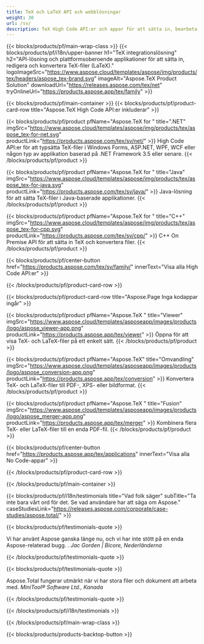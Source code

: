 ```yaml
---
title: TeX och LaTeX API och webblösningar
weight: 30
url: /sv/
description: TeX High Code API:er och appar för att sätta in, bearbeta och konvertera TeX-dokument. Denna lösning stöder även PDF, EPS, SVG och de flesta bildformat som utdataformat.
---
```


{{< blocks/products/pf/main-wrap-class >}}
{{< blocks/products/pf/i18n/upper-banner h1="TeX integrationslösning" h2="API-lösning och plattformsoberoende applikationer för att sätta in, redigera och konvertera TeX-filer (LaTeX)." logoImageSrc="https://www.aspose.cloud/templates/aspose/img/products/tex/headers/aspose_tex-brand.svg" imageAlt="Aspose.TeX Product Solution" downloadUrl="https://releases.aspose.com/tex/net" tryOnlineUrl="https://products.aspose.app/tex/family" >}}

{{< blocks/products/pf/main-container >}}
{{< blocks/products/pf/product-card-row title="Aspose.TeX High Code API:er inkluderar" >}}

{{< blocks/products/pf/product pfName="Aspose.TeX for " title=".NET" imgSrc="https://www.aspose.cloud/templates/aspose/img/products/tex/aspose_tex-for-net.svg" productLink="https://products.aspose.com/tex/sv/net/" >}}
High Code API:er för att typsätta TeX-filer i Windows Forms, ASP.NET, WPF, WCF eller någon typ av applikation baserad på .NET Framework 3.5 eller senare.
{{< /blocks/products/pf/product >}}

{{< blocks/products/pf/product pfName="Aspose.TeX for " title="Java" imgSrc="https://www.aspose.cloud/templates/aspose/img/products/tex/aspose_tex-for-java.svg" productLink="https://products.aspose.com/tex/sv/java/" >}}
Java-lösning för att sätta TeX-filer i Java-baserade applikationer.
{{< /blocks/products/pf/product >}}

{{< blocks/products/pf/product pfName="Aspose.TeX for " title="C++" imgSrc="https://www.aspose.cloud/templates/aspose/img/products/tex/aspose_tex-for-cpp.svg" productLink="https://products.aspose.com/tex/sv/cpp/" >}}
C++ On Premise API för att sätta in TeX och konvertera filer.
{{< /blocks/products/pf/product >}}

{{< blocks/products/pf/center-button href="https://products.aspose.com/tex/sv/family/" innerText="Visa alla High Code API:er" >}}

{{< /blocks/products/pf/product-card-row >}}

{{< blocks/products/pf/product-card-row title="Aspose.Page Inga kodappar ingår" >}}

{{< blocks/products/pf/product pfName="Aspose.TeX " title="Viewer" imgSrc="https://www.aspose.cloud/templates/asposeapp/images/products/logo/aspose_viewer-app.png" productLink="https://products.aspose.app/tex/viewer" >}}
Öppna för att visa TeX- och LaTeX-filer på ett enkelt sätt.
{{< /blocks/products/pf/product >}}

{{< blocks/products/pf/product pfName="Aspose.TeX" title="Omvandling" imgSrc="https://www.aspose.cloud/templates/asposeapp/images/products/logo/aspose_conversion-app.png" productLink="https://products.aspose.app/tex/conversion" >}}
Konvertera TeX- och LaTeX-filer till PDF-, XPS- eller bildformat.
{{< /blocks/products/pf/product >}}

{{< blocks/products/pf/product pfName="Aspose.TeX " title="Fusion" imgSrc="https://www.aspose.cloud/templates/asposeapp/images/products/logo/aspose_merger-app.png" productLink="https://products.aspose.app/tex/merger" >}}
Kombinera flera TeX- eller LaTeX-filer till en enda PDF-fil.
{{< /blocks/products/pf/product >}}

{{< blocks/products/pf/center-button href="https://products.aspose.app/tex/applications" innerText="Visa alla No Code-appar" >}}

{{< /blocks/products/pf/product-card-row >}}

{{< /blocks/products/pf/main-container >}}

{{< blocks/products/pf/i18n/testimonials title="Vad folk säger" subTitle="Ta inte bara vårt ord för det. Se vad användare har att säga om Aspose." caseStudiesLink="https://releases.aspose.com/corporate/case-studies/aspose.total/" >}}

{{< blocks/products/pf/testimonials-quote >}}
<p class="first">
 Vi har använt Aspose ganska länge nu, och vi har inte stött på en enda Aspose-relaterad bugg. .
 <em>
  Jac Gorden | Bicore, Nederländerna
 </em>
</p>

{{< /blocks/products/pf/testimonials-quote >}}

{{< blocks/products/pf/testimonials-quote >}}
<p class="second">
 Aspose.Total fungerar utmärkt när vi har stora filer och dokument att arbeta med.
 <em>
  MiniTool® Software Ltd., Kanada
 </em>
</p>

{{< /blocks/products/pf/testimonials-quote >}}

{{< /blocks/products/pf/i18n/testimonials >}}

{{< /blocks/products/pf/main-wrap-class >}}

{{< blocks/products/products-backtop-button >}}